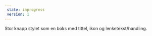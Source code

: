 ```yaml
---
 state: inprogress
 version: 1
---
```

Stor knapp stylet som en boks med tittel, ikon og lenketekst/handling.
